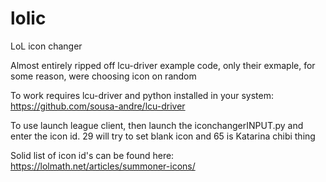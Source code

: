 # lolic
LoL icon changer

Almost entirely ripped off lcu-driver example code, only their exmaple, for some reason, were choosing icon on random

To work requires lcu-driver and python installed in your system: https://github.com/sousa-andre/lcu-driver

To use launch league client, then launch the iconchangerINPUT.py and enter the icon id. 29 will try to set blank icon and 65 is Katarina chibi thing



Solid list of icon id's can be found here: https://lolmath.net/articles/summoner-icons/
